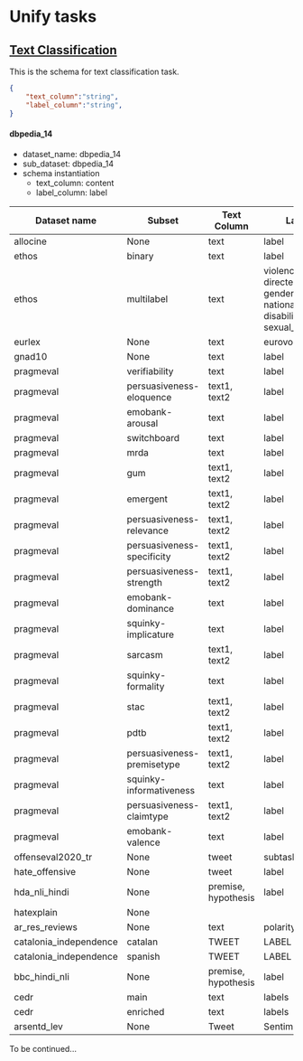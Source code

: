 # Unify tasks


## [Text Classification](https://github.com/ExpressAI/DataLab/blob/1dc063aabe6d245b0cfd323780ecba563fd5e630/src/datalabs/tasks/text_classification.py#L24)

This is the schema for text classification task.
```json
{
    "text_column":"string",
    "label_column":"string", 
}
```

#### dbpedia_14

* dataset_name: dbpedia_14
* sub_dataset: dbpedia_14
* schema instantiation
    * text_column: content
    * label_column: label

  
| Dataset name           | Subset                     | Text Column         | Label Column                                                                                               |
|------------------------|----------------------------|---------------------|------------------------------------------------------------------------------------------------------------|
| allocine               | None                       | text                | label                                                                                                      |
| ethos                  | binary                     | text                | label                                                                                                      |
| ethos                  | multilabel                 | text                | violence, directed_vs_generalized, gender, race, national_origin, disability, religion, sexual_orientation |
| eurlex                 | None                       | text                | eurovoc_concepts                                                                                           |
| gnad10                 | None                       | text                | label                                                                                                      |
| pragmeval              | verifiability              | text                | label                                                                                                      |
| pragmeval              | persuasiveness-eloquence   | text1, text2        | label                                                                                                      |
| pragmeval              | emobank-arousal            | text                | label                                                                                                      |
| pragmeval              | switchboard                | text                | label                                                                                                      |
| pragmeval              | mrda                       | text                | label                                                                                                      |
| pragmeval              | gum                        | text1, text2        | label                                                                                                      |
| pragmeval              | emergent                   | text1, text2        | label                                                                                                      |
| pragmeval              | persuasiveness-relevance   | text1, text2        | label                                                                                                      |
| pragmeval              | persuasiveness-specificity | text1, text2        | label                                                                                                      |
| pragmeval              | persuasiveness-strength    | text1, text2        | label                                                                                                      |
| pragmeval              | emobank-dominance          | text                | label                                                                                                      |
| pragmeval              | squinky-implicature        | text                | label                                                                                                      |
| pragmeval              | sarcasm                    | text1, text2        | label                                                                                                      |
| pragmeval              | squinky-formality          | text                | label                                                                                                      |
| pragmeval              | stac                       | text1, text2        | label                                                                                                      |
| pragmeval              | pdtb                       | text1, text2        | label                                                                                                      |
| pragmeval              | persuasiveness-premisetype | text1, text2        | label                                                                                                      |
| pragmeval              | squinky-informativeness    | text                | label                                                                                                      |
| pragmeval              | persuasiveness-claimtype   | text1, text2        | label                                                                                                      |
| pragmeval              | emobank-valence            | text                | label                                                                                                      |
| offenseval2020_tr      | None                       | tweet               | subtask_a                                                                                                  |
| hate_offensive         | None                       | tweet               | label                                                                                                      |
| hda_nli_hindi          | None                       | premise, hypothesis | label                                                                                                      |
| hatexplain             | None                       |                     |                                                                                                            |
| ar_res_reviews         | None                       | text                | polarity                                                                                                   |
| catalonia_independence | catalan                    | TWEET               | LABEL                                                                                                      |
| catalonia_independence | spanish                    | TWEET               | LABEL                                                                                                      |
| bbc_hindi_nli          | None                       | premise, hypothesis | label                                                                                                      |
| cedr                   | main                       | text                | labels                                                                                                     |
| cedr                   | enriched                   | text                | labels                                                                                                     |
| arsentd_lev            | None                       | Tweet               | Sentiment                                                                                                  |


To be continued...



